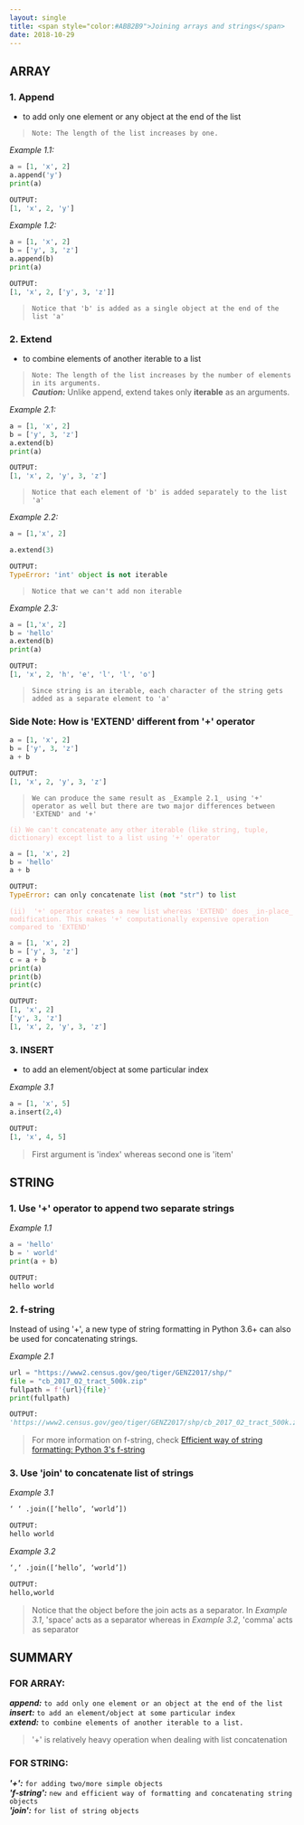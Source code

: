 ```yaml
---
layout: single
title: <span style="color:#ABB2B9">Joining arrays and strings</span>
date: 2018-10-29
---
```


## ARRAY

### 1. Append
- to add only one element or any object at the end of the list

> `Note: The length of the list increases by one.`

_Example 1.1:_

```python
a = [1, 'x', 2]
a.append('y')
print(a)

OUTPUT:
[1, 'x', 2, 'y']
```

_Example 1.2:_

```python
a = [1, 'x', 2]
b = ['y', 3, 'z']
a.append(b)
print(a)

OUTPUT:
[1, 'x', 2, ['y', 3, 'z']]
```
> `Notice that 'b' is added as a single object at the end of the list 'a'`

### 2. Extend
- to combine elements of another iterable to a list

> `Note: The length of the list increases by the number of elements in its arguments.`<br/>
***Caution:*** Unlike append, extend takes only __iterable__ as an arguments.

_Example 2.1:_

```python
a = [1, 'x', 2]
b = ['y', 3, 'z']
a.extend(b)
print(a)

OUTPUT:
[1, 'x', 2, 'y', 3, 'z']
```
> `Notice that each element of 'b' is added separately to the list 'a'`


_Example 2.2:_
```python
a = [1,'x', 2]

a.extend(3)

OUTPUT:
TypeError: 'int' object is not iterable
```
> `Notice that we can't add non iterable`

_Example 2.3:_
```python
a = [1,'x', 2]
b = 'hello'
a.extend(b)
print(a)

OUTPUT:
[1, 'x', 2, 'h', 'e', 'l', 'l', 'o']
```
> `Since string is an iterable, each character of the string gets added as a separate element to 'a'`

### Side Note: How is 'EXTEND' different from '+' operator

```python
a = [1, 'x', 2]
b = ['y', 3, 'z']
a + b

OUTPUT:
[1, 'x', 2, 'y', 3, 'z']
```
> `We can produce the same result as _Example 2.1_ using '+' operator as well but there are two major differences between 'EXTEND' and '+'`

<span style="color:#F5B7B1">`(i) We can't concatenate any other iterable (like string, tuple, dictionary) except list to a list using '+' operator`</span>

```python
a = [1, 'x', 2]
b = 'hello'
a + b

OUTPUT:
TypeError: can only concatenate list (not "str") to list
```
<span style="color:#F5B7B1">`(ii)  '+' operator creates a new list whereas 'EXTEND' does _in-place_ modification. This makes '+' computationally expensive operation compared to 'EXTEND'`</span>

```python
a = [1, 'x', 2]
b = ['y', 3, 'z']
c = a + b
print(a)
print(b)
print(c)

OUTPUT:
[1, 'x', 2]
['y', 3, 'z']
[1, 'x', 2, 'y', 3, 'z']
```

### 3. INSERT
- to add an element/object at some particular index

_Example 3.1_

```python
a = [1, 'x', 5]
a.insert(2,4)

OUTPUT:
[1, 'x', 4, 5]
```

> First argument is 'index' whereas second one is 'item'

## STRING

### 1. Use '+' operator to append two separate strings

_Example 1.1_

```python
a = 'hello'
b = ' world'
print(a + b)

OUTPUT:
hello world
```

### 2. f-string
Instead of using '+', a new type of string formatting in Python 3.6+ can also be used for concatenating strings.

_Example 2.1_
```python
url = "https://www2.census.gov/geo/tiger/GENZ2017/shp/"
file = "cb_2017_02_tract_500k.zip"
fullpath = f'{url}{file}'
print(fullpath)

OUTPUT:
'https://www2.census.gov/geo/tiger/GENZ2017/shp/cb_2017_02_tract_500k.zip'
```

> For more information on f-string, check [Efficient way of string formatting: Python 3's f-string](../f_string) 

### 3. Use 'join' to concatenate list of strings

_Example 3.1_

```python
‘ ‘ .join([‘hello’, ‘world’])

OUTPUT:
hello world
```


_Example 3.2_

```python
‘,‘ .join([‘hello’, ‘world’])

OUTPUT:
hello,world
```

> Notice that the object before the join acts as a separator. In _Example 3.1_, 'space' acts as a separator whereas in _Example 3.2_, 'comma' acts as separator


## SUMMARY

### FOR ARRAY:
___append:___ `to add only one element or an object at the end of the list`<br/>
___insert:___ `to add an element/object at some particular index`<br/>
___extend:___ `to combine elements of another iterable to a list.`

> '+' is relatively heavy operation when dealing with list concatenation  

### FOR STRING:
___'+':___ `for adding two/more simple objects`<br/>
___'f-string':___ `new and efficient way of formatting and concatenating string objects`<br/>
___'join':___ `for list of string objects`


